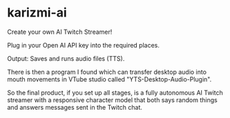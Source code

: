 # karizmi-ai
Create your own AI Twitch Streamer!

Plug in your Open AI API key into the required places.

Output: Saves and runs audio files (TTS).

There is then a program I found which can transfer desktop audio into mouth movements in VTube studio called "YTS-Desktop-Audio-Plugin". 

So the final product, if you set up all stages, is a fully autonomous AI Twitch streamer with a responsive character model that both says random things and answers messages sent in the Twitch chat. 
